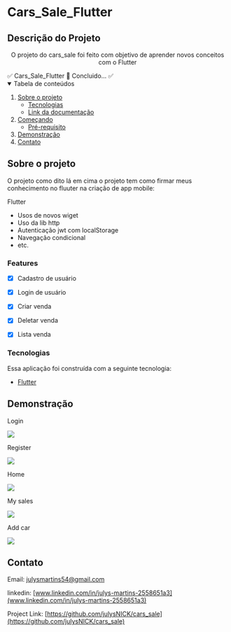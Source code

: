 <!-- # cars_sale

A new Flutter project.

## Getting Started

This project is a starting point for a Flutter application.

A few resources to get you started if this is your first Flutter project:

- [Lab: Write your first Flutter app](https://docs.flutter.dev/get-started/codelab)
- [Cookbook: Useful Flutter samples](https://docs.flutter.dev/cookbook)

For help getting started with Flutter development, view the
[online documentation](https://docs.flutter.dev/), which offers tutorials,
samples, guidance on mobile development, and a full API reference. -->


# Cars_Sale_Flutter
## Descrição do Projeto

<p align="center">O projeto do cars_sale foi feito com objetivo de aprender novos  conceitos com o Flutter</p
 <h4 align="center">
	✅  Cars_Sale_Flutter 🚀 Concluido...  ✅
      
 </h4>

 <!-- TABLE OF CONTENTS -->
<details open="open">
  <summary>Tabela de conteúdos</summary>
  <ol>
    <li>
      <a href="#Sobre-o-projeto">Sobre o projeto</a>
      <ul>
        <li><a href="#Tecnologias">Tecnologias</a></li>
        <li><a href="#Documentação">Link da documentação</a></li>
      </ul>
    </li>
    <li>
      <a href="#Começando">Começando</a>
      <ul>
        <li><a href="#Pré-requisito">Pré-requisito</a></li>
      </ul>
    </li>
    <li><a href="#Demonstração">Demonstração</a></li>
    <li><a href="#Contato">Contato</a></li>
  </ol>
</details>

## Sobre o projeto

O projeto como dito lá em cima o projeto tem como firmar meus conhecimento no fluuter na criação de app mobile:

Flutter

* Usos de novos wiget 
* Uso da lib http
* Autenticação jwt com localStorage
* Navegação condicional
* etc.

 ###  Features

- [x] Cadastro de usuário

- [x] Login de usuário

- [x] Criar venda 

- [x] Deletar venda


- [x] Lista venda






### Tecnologias

Essa aplicação foi construída com a seguinte tecnologia:
* [Flutter](https://flutter.dev/)

##  Demonstração

Login

![](/car-sale/Login.png)



Register

![](/car-sale/Register.png)



Home

![](/car-sale/Home.png)

My sales

![](/car-sale/My.png)


Add car

![](/car-sale/AddCar.png)


<!-- LICENSE -->

<!-- CONTACT -->
##  Contato
Email: julysmartins54@gmail.com

linkedin: [www.linkedin.com/in/julys-martins-2558651a3](www.linkedin.com/in/julys-martins-2558651a3)

Project Link: [https://github.com/julysNICK/cars_sale](https://github.com/julysNICK/cars_sale)

